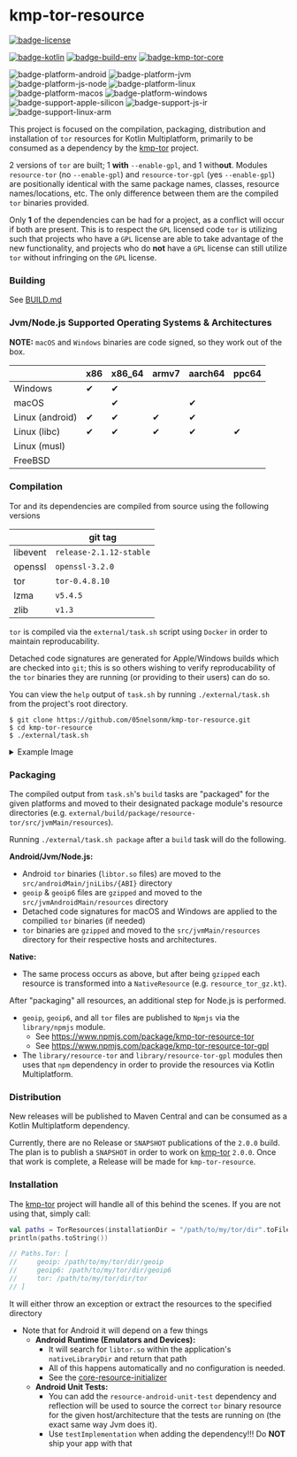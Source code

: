# kmp-tor-resource
[![badge-license]][url-license]
<!-- [![badge-latest-release]][url-latest-release] -->

[![badge-kotlin]][url-kotlin]
[![badge-build-env]][url-build-env]
[![badge-kmp-tor-core]][url-kmp-tor-core]

![badge-platform-android]
![badge-platform-jvm]
![badge-platform-js-node]
![badge-platform-linux]
![badge-platform-macos]
![badge-platform-windows]
![badge-support-apple-silicon]
![badge-support-js-ir]
![badge-support-linux-arm]

This project is focused on the compilation, packaging, distribution and installation of `tor`
resources for Kotlin Multiplatform, primarily to be consumed as a dependency by the 
[kmp-tor][url-kmp-tor] project.

2 versions of `tor` are built; 1 **with** `--enable-gpl`, and 1 with**out**. Modules 
`resource-tor` (no `--enable-gpl`) and `resource-tor-gpl` (yes `--enable-gpl`) are positionally 
identical with the same package names, classes, resource names/locations, etc. The only difference 
between them are the compiled `tor` binaries provided.

Only **1** of the dependencies can be had for a project, as a conflict will occur if both are 
present. This is to respect the `GPL` licensed code `tor` is utilizing such that projects who 
have a `GPL` license are able to take advantage of the new functionality, and projects who do 
**not** have a `GPL` license can still utilize `tor` without infringing on the `GPL` license.

### Building

See [BUILD.md](BUILD.md)

### Jvm/Node.js Supported Operating Systems & Architectures

**NOTE:** `macOS` and `Windows` binaries are code signed, so they work out of the box.

|                 | x86 | x86_64 | armv7 | aarch64 | ppc64 |
|-----------------|-----|--------|-------|---------|-------|
| Windows         | ✔   | ✔      |       |         |       |
| macOS           |     | ✔      |       | ✔       |       |
| Linux (android) | ✔   | ✔      | ✔     | ✔       |       |
| Linux (libc)    | ✔   | ✔      | ✔     | ✔       | ✔     |
| Linux (musl)    |     |        |       |         |       |
| FreeBSD         |     |        |       |         |       |

### Compilation

Tor and its dependencies are compiled from source using the following versions 

<!-- TAG_VERSION -->
<!-- TAG_DEPENDENCIES -->

|          | git tag                 |
|----------|-------------------------|
| libevent | `release-2.1.12-stable` |
| openssl  | `openssl-3.2.0`         |
| tor      | `tor-0.4.8.10`          |
| lzma     | `v5.4.5`                |
| zlib     | `v1.3`                  |

`tor` is compiled via the `external/task.sh` script using `Docker` in order to maintain 
reproducability.

Detached code signatures are generated for Apple/Windows builds which are checked into 
`git`; this is so others wishing to verify reproducability of the `tor` binaries they 
are running (or providing to their users) can do so.

You can view the `help` output of `task.sh` by running `./external/task.sh` from the project's 
root directory.

```
$ git clone https://github.com/05nelsonm/kmp-tor-resource.git
$ cd kmp-tor-resource
$ ./external/task.sh
```

<details>
    <summary>Example Image</summary>

![image][url-task-image]

</details>

### Packaging

The compiled output from `task.sh`'s `build` tasks are "packaged" for the given platforms and 
moved to their designated package module's resource directories 
(e.g. `external/build/package/resource-tor/src/jvmMain/resources`).

Running `./external/task.sh package` after a `build` task will do the following.

**Android/Jvm/Node.js:**
 - Android `tor` binaries (`libtor.so` files) are moved to the `src/androidMain/jniLibs/{ABI}` directory
 - `geoip` & `geoip6` files are `gzipped` and moved to the `src/jvmAndroidMain/resources` directory
 - Detached code signatures for macOS and Windows are applied to the compilied `tor` binaries (if needed)
 - `tor` binaries are `gzipped` and moved to the `src/jvmMain/resources` directory for their respective 
   hosts and architectures.

**Native:**
 - The same process occurs as above, but after being `gzipped` each resource is transformed into 
   a `NativeResource` (e.g. `resource_tor_gz.kt`).

After "packaging" all resources, an additional step for Node.js is performed.
 - `geoip`, `geoip6`, and all `tor` files are published to `Npmjs` via the
   `library/npmjs` module.
     - See https://www.npmjs.com/package/kmp-tor-resource-tor
     - See https://www.npmjs.com/package/kmp-tor-resource-tor-gpl
 - The `library/resource-tor` and `library/resource-tor-gpl` modules then uses that `npm` dependency 
   in order to provide the resources via Kotlin Multiplatform.

### Distribution

New releases will be published to Maven Central and can be consumed as a Kotlin Multiplatform 
dependency.

Currently, there are no Release or `SNAPSHOT` publications of the `2.0.0` build. The plan is to 
publish a `SNAPSHOT` in order to work on [kmp-tor][url-kmp-tor] `2.0.0`. Once that work is complete,
a Release will be made for `kmp-tor-resource`.

### Installation

The [kmp-tor][url-kmp-tor] project will handle all of this behind the scenes. 
If you are not using that, simply call:

```kotlin
val paths = TorResources(installationDir = "/path/to/my/tor/dir".toFile()).install()
println(paths.toString())

// Paths.Tor: [
//     geoip: /path/to/my/tor/dir/geoip
//     geoip6: /path/to/my/tor/dir/geoip6
//     tor: /path/to/my/tor/dir/tor
// ]
```

It will either throw an exception or extract the resources to the specified directory
 - Note that for Android it will depend on a few things
     - **Android Runtime (Emulators and Devices):**
         - It will search for `libtor.so` within the application's `nativeLibraryDir` and return that path
         - All of this happens automatically and no configuration is needed.
         - See the [core-resource-initializer][url-core-resource-initializer]
     - **Android Unit Tests:**
         - You can add the `resource-android-unit-test` dependency and reflection will be used to
           source the correct `tor` binary resource for the given host/architecture that the tests 
           are running on (the exact same way Jvm does it).
         - Use `testImplementation` when adding the dependency!!! Do **NOT** ship your app with that

<!--

TODO: gradle configuration for android

 - Ensure `JavaVersion` is greater than or equal to 8:
   ```kotlin
   // build.gradle.kts

   android {
       // ...

       compileOptions {
           sourceCompatibility = JavaVersion.VERSION_1_8
           targetCompatibility = JavaVersion.VERSION_1_8
       }

       kotlinOptions {
           jvmTarget = JavaVersion.VERSION_1_8.toString()
       }
   }
   ```

 - Enable legacy packaging for `jniLibs` directory:
   ```kotlin
   // build.gradle.kts

   android {
       // ...

       packagingOptions {
           jniLibs.useLegacyPackaging = true
       }
   }
   ```

 - Configure splits for each architecture by adding the following to your 
   application module's `android` block:
   ```kotlin
   // build.gradle.kts

   android {
       // ...

       splits {

           // Configures multiple APKs based on ABI. This helps keep the size
           // down, since PT binaries can be large.
           abi {

               // Enables building multiple APKs per ABI.
               isEnable = true

               // By default, all ABIs are included, so use reset() and include to specify
               // that we only want APKs for x86 and x86_64, armeabi-v7a, and arm64-v8a.

               // Resets the list of ABIs that Gradle should create APKs for to none.
               reset()

               // Specifies a list of ABIs that Gradle should create APKs for.
               include("x86", "armeabi-v7a", "arm64-v8a", "x86_64")

               // Specify whether you wish to also generate a universal APK that
               // includes _all_ ABIs.
               isUniversalApk = true
           }
       }
   }
   ```

 - If you are publishing your application to Google Play using app bundling,
   add the following to your project's `gradle.properties` file:
   ```groovy
   android.bundle.enableUncompressedNativeLibs=false
   ```

     - You can also verify (prior to pushing your release to Google Play)
       if the bundled apk extracts binaries on install correctly by using
       the [bundletool][url-bundletool].

-->

<!-- TAG_VERSION -->
[badge-latest-release]: https://img.shields.io/badge/latest--release-408.10.0--SNAPSHOT-5d2f68.svg?logo=torproject&style=flat&logoColor=5d2f68
[badge-license]: https://img.shields.io/badge/license-Apache%20License%202.0-blue.svg?style=flat

<!-- TAG_DEPENDENCIES -->
[badge-kotlin]: https://img.shields.io/badge/kotlin-1.9.21-blue.svg?logo=kotlin
[badge-build-env]: https://img.shields.io/badge/build--env-0.1.3-blue.svg?logo=docker
[badge-kmp-tor-core]: https://img.shields.io/badge/kmp--tor--core-2.0.0--alpha02-blue.svg?style=flat

<!-- TAG_PLATFORMS -->
[badge-platform-android]: http://img.shields.io/badge/-android-6EDB8D.svg?style=flat
[badge-platform-jvm]: http://img.shields.io/badge/-jvm-DB413D.svg?style=flat
[badge-platform-js]: http://img.shields.io/badge/-js-F8DB5D.svg?style=flat
[badge-platform-js-node]: https://img.shields.io/badge/-nodejs-68a063.svg?style=flat
[badge-platform-linux]: http://img.shields.io/badge/-linux-2D3F6C.svg?style=flat
[badge-platform-macos]: http://img.shields.io/badge/-macos-111111.svg?style=flat
[badge-platform-ios]: http://img.shields.io/badge/-ios-CDCDCD.svg?style=flat
[badge-platform-tvos]: http://img.shields.io/badge/-tvos-808080.svg?style=flat
[badge-platform-watchos]: http://img.shields.io/badge/-watchos-C0C0C0.svg?style=flat
[badge-platform-wasm]: https://img.shields.io/badge/-wasm-624FE8.svg?style=flat
[badge-platform-windows]: http://img.shields.io/badge/-windows-4D76CD.svg?style=flat
[badge-support-android-native]: http://img.shields.io/badge/support-[AndroidNative]-6EDB8D.svg?style=flat
[badge-support-apple-silicon]: http://img.shields.io/badge/support-[AppleSilicon]-43BBFF.svg?style=flat
[badge-support-js-ir]: https://img.shields.io/badge/support-[js--IR]-AAC4E0.svg?style=flat
[badge-support-linux-arm]: http://img.shields.io/badge/support-[LinuxArm]-2D3F6C.svg?style=flat

[url-bundletool]: https://github.com/google/bundletool
[url-build-env]: https://github.com/05nelsonm/build-env
[url-latest-release]: https://github.com/05nelsonm/kmp-tor-resource/releases/latest
[url-license]: https://www.apache.org/licenses/LICENSE-2.0
[url-kotlin]: https://kotlinlang.org
[url-kmp-tor]: https://github.com/05nelsonm/kmp-tor
[url-kmp-tor-core]: https://github.com/05nelsonm/kmp-tor-core
[url-core-resource-initializer]: https://github.com/05nelsonm/kmp-tor-core/tree/master/library/core-resource-initializer
[url-task-image]: https://github.com/05nelsonm/kmp-tor-resource/assets/44778092/4c77c211-b3ac-41c2-ba39-c2267eff15c1
